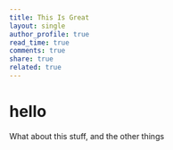 ```yaml
---
title: This Is Great
layout: single
author_profile: true
read_time: true
comments: true
share: true
related: true
---
```


# hello
What about this stuff, and the other things